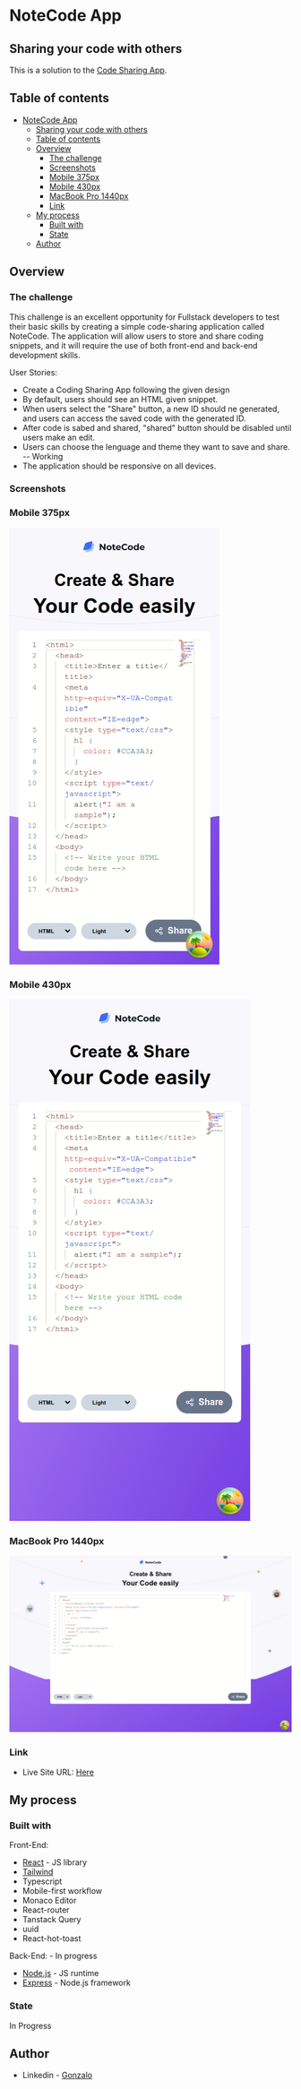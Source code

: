# NoteCode App

## Sharing your code with others

This is a solution to the [Code Sharing App](https://devchallenges.io/challenge/code-shraing-app-note-code).

## Table of contents

- [NoteCode App](#notecode-app)
  - [Sharing your code with others](#sharing-your-code-with-others)
  - [Table of contents](#table-of-contents)
  - [Overview](#overview)
    - [The challenge](#the-challenge)
    - [Screenshots](#screenshots)
    - [Mobile 375px](#mobile-375px)
    - [Mobile 430px](#mobile-430px)
    - [MacBook Pro 1440px](#macbook-pro-1440px)
    - [Link](#link)
  - [My process](#my-process)
    - [Built with](#built-with)
    - [State](#state)
  - [Author](#author)

## Overview

### The challenge

This challenge is an excellent opportunity for Fullstack developers to test their basic skills by creating a simple code-sharing application called NoteCode. The application will allow users to store and share coding snippets, and it will require the use of both front-end and back-end development skills.

User Stories:

- Create a Coding Sharing App following the given design
- By default, users should see an HTML given snippet.
- When users select the "Share" button, a new ID should ne generated, and users can access the saved code with the generated ID.
- After code is sabed and shared, "shared" button should be disabled until users make an edit.
- Users can choose the lenguage and theme they want to save and share. -- Working
- The application should be responsive on all devices.

### Screenshots

### Mobile 375px

![mobile](preview/iPhone%206-7-8-1725390605514.jpeg)

### Mobile 430px

![mobile](preview/iPhone%2014%20Pro%20Max-1725390628392.jpeg)

### MacBook Pro 1440px

![desktop](preview/MacBook%20Pro-1725390822804.jpeg)

### Link

- Live Site URL: [Here](https://site)

## My process

### Built with

Front-End:

- [React](https://reactjs.org/) - JS library
- [Tailwind](https://tailwindcss.com/)
- Typescript
- Mobile-first workflow
- Monaco Editor
- React-router
- Tanstack Query
- uuid
- React-hot-toast

Back-End: - In progress

- [Node.js](https://nodejs.org/en/) - JS runtime
- [Express](https://expressjs.com/) - Node.js framework

### State

In Progress

## Author

- Linkedin - [Gonzalo](https://www.linkedin.com/in/ferreyragonzalo/)
